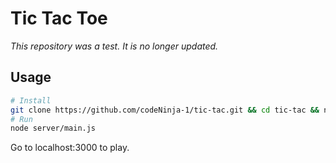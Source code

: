 # Tic Tac Toe
*This repository was a test. It is no longer updated.*

## Usage

```sh
# Install
git clone https://github.com/codeNinja-1/tic-tac.git && cd tic-tac && npm i express && npm i socket.io
# Run
node server/main.js
```
Go to localhost:3000 to play.

